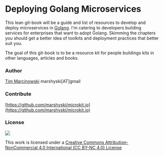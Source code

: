 # Deploying Golang Microservices

This lean git-book will be a guide and list of resources to develop and deploy microservices in [Golang](https://golang.org/).  I'm catering to developers building services for enterprises that want to adopt Golang.  Skimming the chapters you should get a better idea of toolkits and deployment practices that better suit you.

The goal of this git-book is to be a resource kit for people buildings kits in other languages, articles and books.

### Author

[Tim Marcinowski](https://www.linkedin.com/in/timski/) marshyski\[AT\]gmail

### Contribute

[https://github.com/marshyski/microkit.io](https://github.com/marshyski/microkit.io)

### License

[![](https://licensebuttons.net/l/by-nc-sa/4.0/88x31.png)](https://creativecommons.org/licenses/by-nc-nd/4.0/)

This work is licensed under a [Creative Commons Attribution-NonCommercial 4.0 International \(CC BY-NC 4.0\) License](https://creativecommons.org/licenses/by-nc-nd/4.0/)

